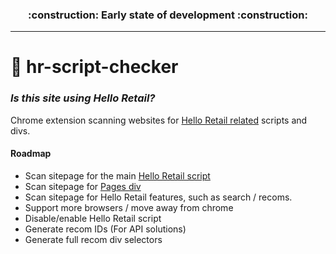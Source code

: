 <h3 align="center">:construction: Early state of development :construction:</h3>

---

# :shaved_ice: hr-script-checker

### _Is this site using Hello Retail?_

Chrome extension scanning websites for [Hello Retail related](https://support.helloretail.com/t/83htvh3) scripts and divs.

#### Roadmap

- Scan sitepage for the main [Hello Retail script](https://support.helloretail.com/t/83htvh3)
- Scan sitepage for [Pages div](https://support.helloretail.com/t/q6h5hsj/how-to-set-up-pages#advanced-syntax)
- Scan sitepage for Hello Retail features, such as search / recoms.
- Support more browsers / move away from chrome
- Disable/enable Hello Retail script
- Generate recom IDs (For API solutions)
- Generate full recom div selectors
